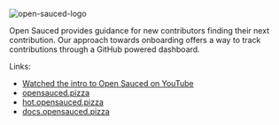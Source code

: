 ![open-sauced-logo](https://user-images.githubusercontent.com/5713670/183260797-c905a89a-b4b3-4797-b9a0-05e21dd1edab.png)

Open Sauced provides guidance for new contributors finding their next contribution. Our approach towards onboarding offers a way to track contributions through a GitHub powered dashboard.

Links:
- [Watched the intro to Open Sauced on YouTube](https://www.youtube.com/watch?v=CKbTdYZAvSM&list=PLHyZ0Wz_A44XSYlBAfO2nBqoYaJJ5fdu5)
- [opensauced.pizza](https://opensauced.pizza)
- [hot.opensauced.pizza](https://hot.opensauced.pizza)
- [docs.opensauced.pizza](https://docs.opensauced.pizza)
